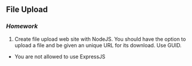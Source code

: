 ## File Upload
### _Homework_

01. Create file upload web site with NodeJS. You should have the option to upload a file and be given an unique URL for its download. Use GUID.

- You are not allowed to use ExpressJS
